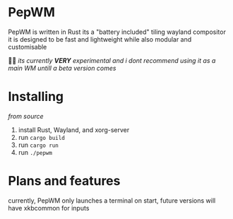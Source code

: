 # PepWM
PepWM is written in Rust its a "battery included" tiling wayland compositor
it is designed to be fast and lightweight while also modular and customisable

🚧🚧 *its currently ***VERY*** experimental and i dont recommend using it as a main WM untill a beta version comes*

# Installing
*from source*
1. install Rust, Wayland, and xorg-server
2. run `cargo build`
3. run `cargo run`
4. run `./pepwm`

# Plans and features
currently, PepWM only launches a terminal on start, future versions will have xkbcommon for inputs
